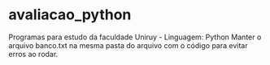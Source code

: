 # avaliacao_python
Programas para estudo da faculdade Uniruy - Linguagem: Python
Manter o arquivo banco.txt na mesma pasta do arquivo com o código para evitar erros ao rodar.
